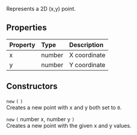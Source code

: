 Represents a 2D (x,y) point.

## Properties

| Property | Type | Description |
|:---------|:-----|:------------|
<prop>x</prop> | <type>number</type> | X coordinate
<prop>y</prop> | <type>number</type> | Y coordinate

## Constructors

`new` `(` `)`  
Creates a new point with <prop>x</prop> and <prop>y</prop> both set to `0`.

`new` `(` <type>number</type> <arg>x</arg>, <type>number</type> <arg>y</arg> `)`  
Creates a new point with the given <arg>x</arg> and <arg>y</arg> values.
